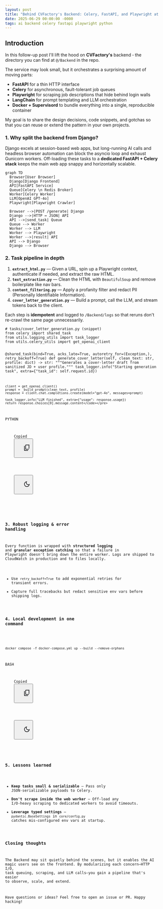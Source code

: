 ```yaml
---
layout: post
title: "Behind CVFactory's Backend: Celery, FastAPI, and Playwright at Scale"
date: 2025-06-29 00:00:00 -0000
tags: ai backend celery fastapi playwright python
---
```


## Introduction

In this follow-up post I'll lift the hood on **CVFactory's** backend ‑ the directory you can find at `@/Backend` in the repo.

The service may look small, but it orchestrates a surprising amount of moving parts:

* **FastAPI** for a thin HTTP interface
* **Celery** for asynchronous, fault-tolerant job queues
* **Playwright** for scraping job descriptions that hide behind login walls
* **LangChain** for prompt templating and LLM orchestration
* **Docker + Supervisord** to bundle everything into a single, reproducible container

My goal is to share the design decisions, code snippets, and gotchas so that you can reuse or extend the pattern in your own projects.

### 1. Why split the backend from Django?

Django excels at session-based web apps, but long-running AI calls and headless browser automation can block the asyncio loop and exhaust Gunicorn workers. Off-loading these tasks to a **dedicated FastAPI + Celery stack** keeps the main web app snappy and horizontally scalable.

```mermaid
graph TD
  Browser[User Browser]
  Django[Django Frontend]
  API[FastAPI Service]
  Queue[Celery \n Redis Broker]
  Worker[Celery Worker]
  LLM[OpenAI GPT-4o]
  Playwright[Playwright Crawler]

  Browser -->|POST /generate| Django
  Django -->|HTTP ↔ JSON| API
  API -->|send_task| Queue
  Queue --> Worker
  Worker --> LLM
  Worker --> Playwright
  Worker -->|result| API
  API --> Django
  Django --> Browser
```

### 2. Task pipeline in depth

1. **`extract_html.py`** — Given a URL, spin up a Playwright context, authenticate if needed, and extract the raw HTML.
2. **`text_extraction.py`** — Clean the HTML with `BeautifulSoup` and remove boilerplate like nav bars.
3. **`content_filtering.py`** — Apply a profanity filter and redact PII (Personally Identifiable Information).
4. **`cover_letter_generation.py`** — Build a prompt, call the LLM, and stream tokens back to the client.

Each step is **idempotent** and logged to `/Backend/logs` so that reruns don't re-crawl the same page unnecessarily.

<div class="inner-block-content code-block line-numbers">
  <pre class="language-python line-numbers" tabindex="0"><code class="language-python"># tasks/cover_letter_generation.py (snippet)
from celery import shared_task
from utils.logging_utils import task_logger
from utils.celery_utils import get_openai_client

@shared_task(bind=True, acks_late=True, autoretry_for=(Exception,), retry_backoff=True)
def generate_cover_letter(self, clean_text: str, profile: dict) -> str:
    """Generates a cover-letter draft from sanitized JD + user profile."""
    task_logger.info("Starting generation task", extra={"task_id": self.request.id})

    client = get_openai_client()
    prompt = _build_prompt(clean_text, profile)
    response = client.chat.completions.create(model="gpt-4o", messages=prompt)

    task_logger.info("LLM finished", extra={"usage": response.usage})
    return response.choices[0].message.content</code></pre>
  <div class="language-block glue-font-weight-medium">PYTHON</div>
  <div class="copy-code-block">
    <span class="hidden">Copied</span>
    <button class="copy-clipboard">
      <svg xmlns="http://www.w3.org/2000/svg" height="24px" viewBox="0 -960 960 960" width="24px" fill="#202124"><path d="M360-240q-33 0-56.5-23.5T280-320v-480q0-33 23.5-56.5T360-880h360q33 0 56.5-23.5T800-800v480q0 33-23.5-56.5T720-240H360Zm0-80h360v-480H360v480ZM200-80q-33 0-56.5-23.5T120-160v-560h80v560h440v80H200Zm160-240v-480 480Z"></path></svg>
    </button>
  </div>
  <div class="dark-mode-block">
    <button class="dark-mode-toggle">
      <svg xmlns="http://www.w3.org/2000/svg" height="24px" viewBox="0 -960 960 960" width="24px" fill="#202124"><path d="M480-120q-150 0-255-105T120-480q0-150 105-255t255-105q14 0 27.5 1t26.5 3q-41 29-65.5 75.5T444-660q0 90 63 153t153 63q55 0 101-24.5t75-65.5q2 13 3 26.5t1 27.5q0 150-105 255T480-120Zm0-80q88 0 158-48.5T740-375q-20 5-40 8t-40 3q-123 0-209.5-86.5T364-660q0-20 3-40t8-40q-78 32-126.5 102T200-480q0 116 82 198t198 82Zm-10-270Z"></path></svg>
    </button>
  </div>
</div>

### 3. Robust logging & error handling

Every function is wrapped with **structured logging** and **granular exception catching** so that a failure in Playwright doesn't bring down the entire worker. Logs are shipped to CloudWatch in production and to files locally.

* Use `retry_backoff=True` to add exponential retries for transient errors.
* Capture full tracebacks but redact sensitive env vars before shipping logs.

### 4. Local development in one command

<div class="inner-block-content code-block line-numbers">
  <pre class="language-bash line-numbers" tabindex="0"><code class="language-bash">docker compose -f docker-compose.yml up --build --remove-orphans</code></pre>
  <div class="language-block glue-font-weight-medium">BASH</div>
  <div class="copy-code-block">
    <span class="hidden">Copied</span>
    <button class="copy-clipboard">
      <svg xmlns="http://www.w3.org/2000/svg" height="24px" viewBox="0 -960 960 960" width="24px" fill="#202124"><path d="M360-240q-33 0-56.5-23.5T280-320v-480q0-33 23.5-56.5T360-880h360q33 0 56.5-23.5T800-800v480q0-33-23.5-56.5T720-240H360Zm0-80h360v-480H360v480ZM200-80q-33 0-56.5-23.5T120-160v-560h80v560h440v80H200Zm160-240v-480 480Z"></path></svg>
    </button>
  </div>
  <div class="dark-mode-block">
    <button class="dark-mode-toggle">
      <svg xmlns="http://www.w3.org/2000/svg" height="24px" viewBox="0 -960 960 960" width="24px" fill="#202124"><path d="M480-120q-150 0-255-105T120-480q0-150 105-255t255-105q14 0 27.5 1t26.5 3q-41 29-65.5 75.5T444-660q0 90 63 153t153 63q55 0 101-24.5t75-65.5q2 13 3 26.5t1 27.5q0 150-105 255T480-120Zm0-80q88 0 158-48.5T740-375q-20 5-40 8t-40 3q-123 0-209.5-86.5T364-660q0-20 3-40t8-40q-78 32-126.5 102T200-480q0 116 82 198t198 82Zm-10-270Z"></path></svg>
    </button>
  </div>
</div>

### 5. Lessons learned

* **Keep tasks small & serializable** — Pass only JSON-serializable payloads to Celery.
* **Don't scrape inside the web worker** — Off-load any I/O-heavy scraping to dedicated workers to avoid timeouts.
* **Leverage typed settings** — `pydantic.BaseSettings` in `core/config.py` catches mis-configured env vars at startup.

### Closing thoughts

The Backend may sit quietly behind the scenes, but it enables the AI magic users see on the frontend. By modularizing each concern—HTTP I/O, task queuing, scraping, and LLM calls—you gain a pipeline that's easier to observe, scale, and extend.

Have questions or ideas? Feel free to open an issue or PR. Happy hacking! 